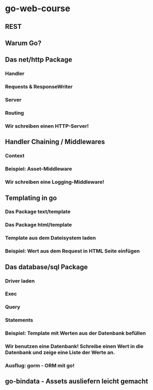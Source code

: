 # go-web-course
## REST
## Warum Go?
## Das net/http Package
### Handler
### Requests & ResponseWriter
### Server
### Routing
### Wir schreiben einen HTTP-Server!

## Handler Chaining / Middlewares
### Context
### Beispiel: Asset-Middleware
### Wir schreiben eine Logging-Middleware!

## Templating in go
### Das Package text/template
### Das Package html/template
### Template aus dem Dateisystem laden
### Beispiel: Wert aus dem Request in HTML Seite einfügen

## Das database/sql Package
### Driver laden
### Exec
### Query
### Statements
### Beispiel: Template mit Werten aus der Datenbank befüllen
### Wir benutzen eine Datenbank! Schreibe einen Wert in die Datenbank und zeige eine Liste  der Werte an.
### Ausflug: gorm - ORM mit go!

## go-bindata - Assets ausliefern leicht gemacht
